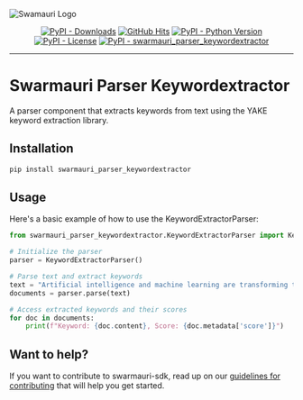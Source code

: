
![Swamauri Logo](https://res.cloudinary.com/dbjmpekvl/image/upload/v1730099724/Swarmauri-logo-lockup-2048x757_hww01w.png)

<p align="center">
    <a href="https://pypi.org/project/swarmauri_parser_keywordextractor/">
        <img src="https://img.shields.io/pypi/dm/swarmauri_parser_keywordextractor" alt="PyPI - Downloads"/></a>
    <a href="https://github.com/swarmauri/swarmauri-sdk/pkgs/standards/swarmauri_parser_keywordextractor/README.md">
        <img src="https://hits.seeyoufarm.com/api/count/incr/badge.svg?url=https://github.com/swarmauri/swarmauri-sdk/pkgs/standards/swarmauri_parser_keywordextractor/README.md&count_bg=%2379C83D&title_bg=%23555555&icon=&icon_color=%23E7E7E7&title=hits&edge_flat=false" alt="GitHub Hits"/></a>
    <a href="https://pypi.org/project/swarmauri_parser_keywordextractor/">
        <img src="https://img.shields.io/pypi/pyversions/swarmauri_parser_keywordextractor" alt="PyPI - Python Version"/></a>
    <a href="https://pypi.org/project/swarmauri_parser_keywordextractor/">
        <img src="https://img.shields.io/pypi/l/swarmauri_parser_keywordextractor" alt="PyPI - License"/></a>
    <a href="https://pypi.org/project/swarmauri_parser_keywordextractor/">
        <img src="https://img.shields.io/pypi/v/swarmauri_parser_keywordextractor?label=swarmauri_parser_keywordextractor&color=green" alt="PyPI - swarmauri_parser_keywordextractor"/></a>
</p>

---

# Swarmauri Parser Keywordextractor

A parser component that extracts keywords from text using the YAKE keyword extraction library.

## Installation

```bash
pip install swarmauri_parser_keywordextractor
```

## Usage
Here's a basic example of how to use the KeywordExtractorParser:
```python
from swarmauri_parser_keywordextractor.KeywordExtractorParser import KeywordExtractorParser

# Initialize the parser
parser = KeywordExtractorParser()

# Parse text and extract keywords
text = "Artificial intelligence and machine learning are transforming technology"
documents = parser.parse(text)

# Access extracted keywords and their scores
for doc in documents:
    print(f"Keyword: {doc.content}, Score: {doc.metadata['score']}")
```

## Want to help?

If you want to contribute to swarmauri-sdk, read up on our [guidelines for contributing](https://github.com/swarmauri/swarmauri-sdk/blob/master/contributing.md) that will help you get started.


